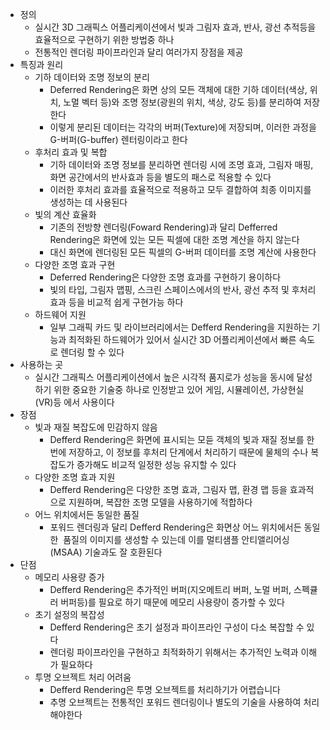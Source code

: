 - 정의
    - 실시간 3D 그래픽스 어플리케이션에서 빛과 그림자 효과, 반사, 광선 추적등을 효율적으로 구현하기 위한 방법중 하나
    - 전통적인 렌더링 파이프라인과 달리 여러가지 장점을 제공
- 특징과 원리
    - 기하 데이터와 조명 정보의 분리
        - Deferred Rendering은 화면 상의 모든 객체에 대한 기하 데이터(색상, 위치, 노멀 벡터 등)와 조명 정보(광원의 위치, 색상, 강도 등)를 분리하여 저장한다
        - 이렇게 분리된 데이터는 각각의 버퍼(Texture)에 저장되며, 이러한 과정을 G-버퍼(G-buffer) 렌터링이라고 한다
    - 후처리 효과 및 복합
        - 기하 데이터와 조명 정보를 분리하면 렌더링 시에 조명 효과, 그림자 매핑, 화면 공간에서의 반사효과 등을 별도의 패스로 적용할 수 있다
        - 이러한 후처리 효과를 효율적으로 적용하고 모두 결합하여 최종 이미지를 생성하는 데 사용된다
    - 빛의 계산 효율화
        - 기존의 전방향 렌더링(Foward Rendering)과 달리 Defferred Rendering은 화면에 있는 모든 픽셀에 대한 조명 계산을 하지 않는다
        - 대신 화면에 렌더링된 모든 픽셀의 G-버퍼 데이터를 조명 계산에 사용한다
    - 다양한 조명 효과 구현
        - Deferred Rendering은 다양한 조명 효과를 구현하기 용이하다
        - 빛의 타입, 그림자 맵핑, 스크린 스페이스에서의 반사, 광선 추적 및 후처리 효과 등을 비교적 쉽게 구현가능 하다
    - 하드웨어 지원
        - 일부 그래픽 카드 및 라이브러리에서는 Defferd Rendering을 지원하는 기능과 최적화된 하드웨어가 있어서 실시간 3D 어플리케이션에서 빠른 속도로 렌더링 할 수 있다
- 사용하는 곳
    - 실시간 그래픽스 어플리케이션에서 높은 시각적 품지로가 성능을 동시에 달성하기 위한 중요한 기술중 하나로 인정받고 있어 게임, 시뮬레이션, 가상현실(VR)등 에서 사용이다
- 장점
    - 빛과 재질 복잡도에 민감하지 않음
        - Defferd Rendering은 화면에 표시되는 모듣 객체의 빛과 재질 정보를 한 번에 저장하고, 이 정보를 후처리 단계에서 처리하기 때문에 물체의 수나 복잡도가 증가해도 비교적 일정한 성능 유지할 수 있다
    - 다양한 조명 효과 지원
        - Defferd Rendering은 다양한 조명 효과, 그림자 맵, 환경 맵 등을 효과적으로 지원하며, 복잡한 조명 모델을 사용하기에 적합하다
    - 어느 위치에서든 동일한 품질
        - 포워드 렌더링과 달리 Defferd Rendering은 화면상 어느 위치에서든 동일한  품질의 이미지를 생성할 수 있는데 이를 멀티샘플 안티앨리어싱(MSAA) 기술과도 잘 호환된다
- 단점
    - 메모리 사용량 증가
        - Defferd Rendering은 추가적인 버퍼(지오메트리 버퍼, 노멀 버퍼, 스펙큘러 버퍼등)를 필요로 하기 때문에 메모리 사용량이 증가할 수 있다
    - 초기 설정의 복잡성
        - Defferd Rendering은 초기 설정과 파이프라인 구성이 다소 복잡할 수 있다
        - 렌더링 파이프라인을 구현하고 최적화하기 위해서는 추가적인 노력과 이해가 필요하다
    - 투명 오브젝트 처리 어려움
        - Defferd Rendering은 투명 오브젝트를 처리하기가 어렵습니다
        - 추명 오브젝트는 전통적인 포워드 렌더링이나 별도의 기술을 사용하여 처리해야한다
